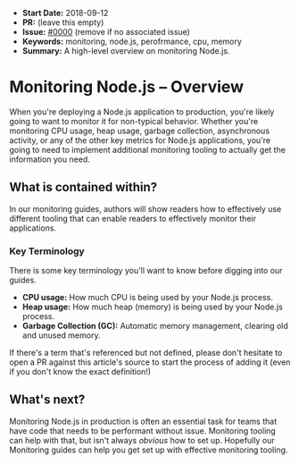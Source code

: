 - **Start Date:** 2018-09-12
- **PR:** (leave this empty)
- **Issue:** [#0000](link-to-issue) (remove if no associated issue)
- **Keywords:** monitoring, node.js, perofrmance, cpu, memory
- **Summary:** A high-level overview on monitoring Node.js.

# Monitoring Node.js – Overview

When you're deploying a Node.js application to production, you're likely going to want to monitor it for non-typical behavior. Whether you're monitoring CPU usage, heap usage, garbage collection, asynchronous activity, or any of the other key metrics for Node.js applications, you're going to need to implement additional monitoring tooling to actually get the information you need.

## What is contained within?

In our monitoring guides, authors will show readers how to effectively use different tooling that can enable readers to effectively monitor their applications.

### Key Terminology
There is some key terminology you'll want to know before digging into our guides. 

* **CPU usage:** How much CPU is being used by your Node.js process.
* **Heap usage:** How much heap (memory) is being used by your Node.js process.
* **Garbage Collection (GC):** Automatic memory management, clearing old and unused memory.
<!-- Don't hesitate to PR more terms if you feel the need / think there are some missing! -->

If there's a term that's referenced but not defined, please don't hesitate to open a PR against this article's source to start the process of adding it (even if you don't know the exact definition!)

## What's next?
Monitoring Node.js in production is often an essential task for teams that have code that needs to be performant without issue. Monitoring tooling can help with that, but isn't always _obvious_ how to set up. Hopefully our Monitoring guides can help you get set up with effective monitoring tooling.

